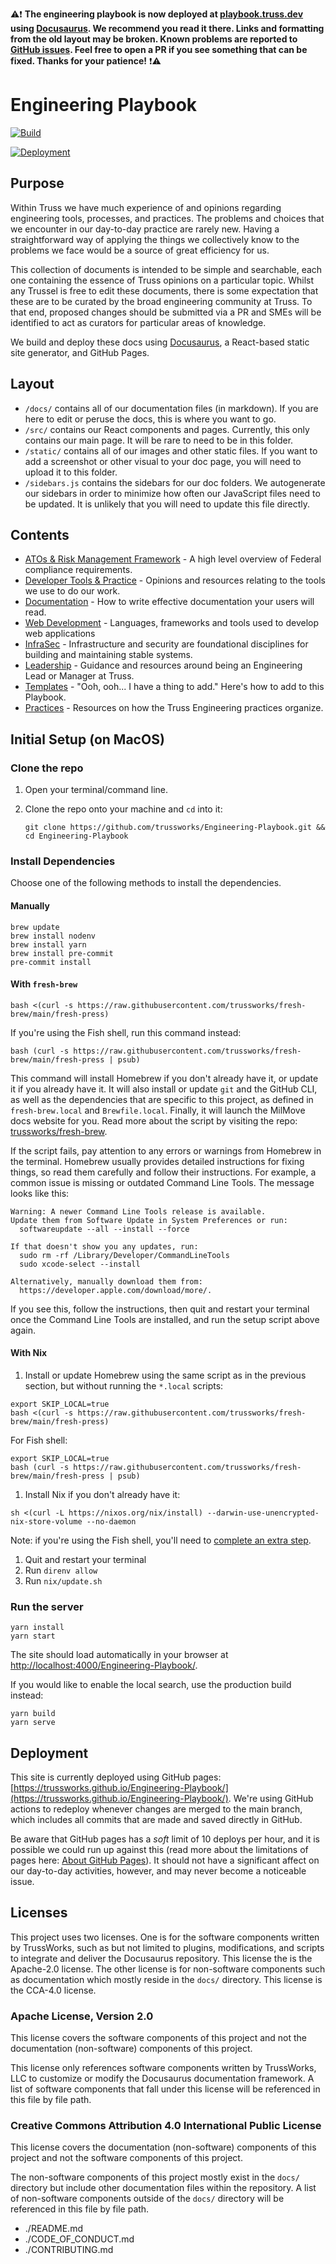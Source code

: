 ⚠️❗ __The engineering playbook is now deployed at [playbook.truss.dev](https://playbook.truss.dev/) using [Docusaurus](https://docusaurus.io/).
We recommend you read it there.
Links and formatting from the old layout may be broken.
Known problems are reported to [GitHub issues](https://github.com/trussworks/Engineering-Playbook/issues).
Feel free to open a PR if you see something that can be fixed.
Thanks for your patience!__ ❗⚠️

# Engineering Playbook

[![Build](https://github.com/TrussWorks/Engineering-Playbook/actions/workflows/pre_commit.yaml/badge.svg)](https://github.com/TrussWorks/Engineering-Playbook/actions/workflows/pre_commit.yaml)

[![Deployment](https://github.com/TrussWorks/Engineering-Playbook/actions/workflows/deploy.yaml/badge.svg)](https://github.com/TrussWorks/Engineering-Playbook/actions/workflows/deploy.yaml)

## Purpose

Within Truss we have much experience of and opinions regarding engineering tools, processes, and practices. The problems and choices that we encounter in our day-to-day practice are rarely new. Having a straightforward way of applying the things we collectively know to the problems we face would be a source of great efficiency for us.

This collection of documents is intended to be simple and searchable, each one containing the essence of Truss opinions on a particular topic. Whilst any Trussel is free to edit these documents, there is some expectation that these are to be curated by the broad engineering community at Truss. To that end, proposed changes should be submitted via a PR and SMEs will be identified to act as curators for particular areas of knowledge.

We build and deploy these docs using [Docusaurus](https://docusaurus.io/), a React-based static site generator, and GitHub Pages.

## Layout

- `/docs/` contains all of our documentation files (in markdown). If you are here to edit or peruse the docs, this is where you want to go.
- `/src/` contains our React components and pages. Currently, this only contains our main page. It will be rare to need to be in this folder.
- `/static/` contains all of our images and other static files. If you want to add a screenshot or other visual to your doc page, you will need to upload it to this folder.
- `/sidebars.js` contains the sidebars for our doc folders. We autogenerate our sidebars in order to minimize how often our JavaScript files need to be updated. It is unlikely that you will need to update this file directly.

## Contents

- [ATOs & Risk Management Framework](./compliance/README.md) - A high level overview of Federal compliance requirements.
- [Developer Tools & Practice](./developing/README.md) - Opinions and resources relating to the tools we use to do our work.
- [Documentation](./documentation/README.md) - How to write effective documentation your users will read.
- [Web Development](./web/README.md) - Languages, frameworks and tools used to develop web applications
- [InfraSec](./infrasec/README.md) - Infrastructure and security are foundational disciplines for building and maintaining stable systems.
- [Leadership](./leadership/README.md) - Guidance and resources around being an Engineering Lead or Manager at Truss.
- [Templates](./templates/README.md) - "Ooh, ooh... I have a thing to add." Here's how to add to this Playbook.
- [Practices](./practices/README.md) - Resources on how the Truss Engineering practices organize.

## Initial Setup (on MacOS)

### Clone the repo

1. Open your terminal/command line.

1. Clone the repo onto your machine and `cd` into it:

   ```
   git clone https://github.com/trussworks/Engineering-Playbook.git && cd Engineering-Playbook
   ```

### Install Dependencies

Choose one of the following methods to install the dependencies.

#### Manually

```
brew update
brew install nodenv
brew install yarn
brew install pre-commit
pre-commit install
```

#### With `fresh-brew`

```shell
bash <(curl -s https://raw.githubusercontent.com/trussworks/fresh-brew/main/fresh-press)
```

If you're using the Fish shell, run this command instead:

```shell
bash (curl -s https://raw.githubusercontent.com/trussworks/fresh-brew/main/fresh-press | psub)
```

This command will install Homebrew if you don't already have it, or update it
if you already have it. It will also install or update `git` and the GitHub CLI,
as well as the dependencies that are specific to this project, as defined in
`fresh-brew.local` and `Brewfile.local`. Finally, it will launch the MilMove docs
website for you. Read more about the script by visiting the repo:
[trussworks/fresh-brew](https://github.com/trussworks/fresh-brew).

If the script fails, pay attention to any errors or warnings from Homebrew in
the terminal. Homebrew usually provides detailed instructions for fixing things,
so read them carefully and follow their instructions. For example, a common issue
is missing or outdated Command Line Tools. The message looks like this:

```
Warning: A newer Command Line Tools release is available.
Update them from Software Update in System Preferences or run:
  softwareupdate --all --install --force

If that doesn't show you any updates, run:
  sudo rm -rf /Library/Developer/CommandLineTools
  sudo xcode-select --install

Alternatively, manually download them from:
  https://developer.apple.com/download/more/.
```

If you see this, follow the instructions, then quit and restart your terminal
once the Command Line Tools are installed, and run the setup script above again.

#### With Nix

1. Install or update Homebrew using the same script as in the previous section,
   but without running the `*.local` scripts:

```shell
export SKIP_LOCAL=true
bash <(curl -s https://raw.githubusercontent.com/trussworks/fresh-brew/main/fresh-press)
```

For Fish shell:

```shell
export SKIP_LOCAL=true
bash (curl -s https://raw.githubusercontent.com/trussworks/fresh-brew/main/fresh-press | psub)
```

1. Install Nix if you don't already have it:

```
sh <(curl -L https://nixos.org/nix/install) --darwin-use-unencrypted-nix-store-volume --no-daemon
```

Note: if you're using the Fish shell, you'll need to [complete an extra step](https://github.com/trussworks/Engineering-Playbook/tree/main/developing/nix#extra-setup-only-fish-shell-users).

1. Quit and restart your terminal
1. Run `direnv allow`
1. Run `nix/update.sh`

### Run the server

```
yarn install
yarn start
```

The site should load automatically in your browser at
[http://localhost:4000/Engineering-Playbook/](http://localhost:4000/Engineering-Playbook/).

If you would like to enable the local search, use the production build instead:

```
yarn build
yarn serve
```

## Deployment

This site is currently deployed using GitHub pages: [https://trussworks.github.io/Engineering-Playbook/](https://trussworks.github.io/Engineering-Playbook/). We're using GitHub actions to redeploy whenever changes are merged to the main branch, which includes all commits that are made and saved directly in GitHub.

Be aware that GitHub pages has a _soft_ limit of 10 deploys per hour, and it is possible we could run up against this (read more about the limitations of pages here: [About GitHub Pages](https://docs.github.com/en/pages/getting-started-with-github-pages/about-github-pages#usage-limits)). It should not have a significant affect on our day-to-day activities, however, and may never become a noticeable issue.

## Licenses

This project uses two licenses. One is for the software components written by
TrussWorks, such as but not limited to plugins, modifications, and scripts to
integrate and deliver the Docusaurus repository. This license the is the
Apache-2.0 license. The other license is for non-software components such as
documentation which mostly reside in the `docs/` directory. This license is the
CCA-4.0 license.

### Apache License, Version 2.0

This license covers the software components of this project and not the
documentation (non-software) components of this project.

This license only references software components written by TrussWorks, LLC to
customize or modify the Docusaurus documentation framework. A list of software
components that fall under this license will be referenced in this file by file
path.

### Creative Commons Attribution 4.0 International Public License

This license covers the documentation (non-software) components of this project
and not the software components of this project.

The non-software components of this project mostly exist in the `docs/`
directory but include other documentation files within the repository. A list of
non-software components outside of the `docs/` directory will be referenced in
this file by file path.

- ./README.md
- ./CODE_OF_CONDUCT.md
- ./CONTRIBUTING.md
